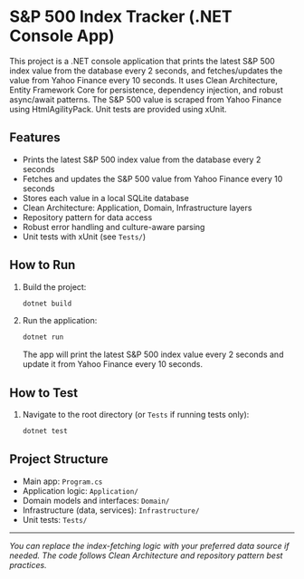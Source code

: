 # S&P 500 Index Tracker (.NET Console App)

This project is a .NET console application that prints the latest S&P 500 index value from the database every 2 seconds, and fetches/updates the value from Yahoo Finance every 10 seconds. It uses Clean Architecture, Entity Framework Core for persistence, dependency injection, and robust async/await patterns. The S&P 500 value is scraped from Yahoo Finance using HtmlAgilityPack. Unit tests are provided using xUnit.

## Features
- Prints the latest S&P 500 index value from the database every 2 seconds
- Fetches and updates the S&P 500 value from Yahoo Finance every 10 seconds
- Stores each value in a local SQLite database
- Clean Architecture: Application, Domain, Infrastructure layers
- Repository pattern for data access
- Robust error handling and culture-aware parsing
- Unit tests with xUnit (see `Tests/`)

## How to Run

1. Build the project:
   ```powershell
   dotnet build
   ```
2. Run the application:
   ```powershell
   dotnet run
   ```
   The app will print the latest S&P 500 index value every 2 seconds and update it from Yahoo Finance every 10 seconds.

## How to Test

1. Navigate to the root directory (or `Tests` if running tests only):
   ```powershell
   dotnet test
   ```

## Project Structure
- Main app: `Program.cs`
- Application logic: `Application/`
- Domain models and interfaces: `Domain/`
- Infrastructure (data, services): `Infrastructure/`
- Unit tests: `Tests/`

---

*You can replace the index-fetching logic with your preferred data source if needed. The code follows Clean Architecture and repository pattern best practices.*
